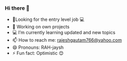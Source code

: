 ### Hi there 👋



- 🔭Looking for the entry level job 💻
- 🌱 Working on own projects
- 💻 I’m currently learning updated and new topics
- 📫 How to reach me: rajeshgautam766@yahoo.com  
- 😄 Pronouns: RAH-jaysh 
- ⚡ Fun fact: Optimistic 😊

